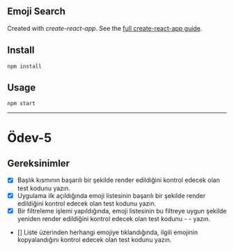 ## Emoji Search

Created with _create-react-app_. See the [full create-react-app guide](https://github.com/facebookincubator/create-react-app/blob/master/packages/react-scripts/template/README.md).

## Install

`npm install`

## Usage

`npm start`

---

# Ödev-5

## Gereksinimler

- [x] Başlık kısmının başarılı bir şekilde render edildiğini kontrol edecek olan test kodunu yazın.
- [x] Uygulama ilk açıldığında emoji listesinin başarılı bir şekilde render edildiğini kontrol edecek olan test kodunu yazın.
- [x] Bir filtreleme işlemi yapıldığında, emoji listesinin bu filtreye uygun şekilde yeniden render edildiğini kontrol edecek olan test kodunu - - yazın.
- [] Liste üzerinden herhangi emojiye tıklandığında, ilgili emojinin kopyalandığını kontrol edecek olan test kodunu yazın.
